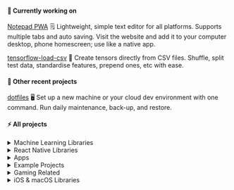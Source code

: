 <!--
**isair/isair** is a ✨ _special_ ✨ repository because its `README.md` (this file) appears on your GitHub profile.

Here are some ideas to get you started:

-  I’m currently working on ...
- 🌱 I’m currently learning ...
- 👯 I’m looking to collaborate on ...
- 🤔 I’m looking for help with ...
- 💬 Ask me about ...
- 📫 How to reach me: ...
- 😄 Pronouns: ...
- ⚡ Fun fact: ...
-->

#### 🔭 Currently working on

[Notepad PWA](https://github.com/isair/notepad-pwa)
🗒️ Lightweight, simple text editor for all platforms. Supports multiple tabs and auto saving. Visit the website and add it to your computer desktop, phone homescreen; use like a native app.

[tensorflow-load-csv](https://github.com/isair/tensorflow-load-csv)
🤖 Create tensors directly from CSV files. Shuffle, split test data, standardise features, prepend ones, etc with ease.

#### 🌱 Other recent projects

[dotfiles](https://github.com/isair/dotfiles)
🖥️ Set up a new machine or your cloud dev environment with one command. Run daily maintenance, back-up, and restore.

#### ⚡ All projects

<details>
  <summary>Machine Learning Libraries</summary>
  <h4><a href="https://github.com/isair/tensorflow-load-csv">tensorflow-load-csv</a></h4>
  <p>🤖 Create tensors directly from CSV files. Shuffle, split test data, standardise features, prepend ones, etc with ease.</p>
</details>

<details>
  <summary>React Native Libraries</summary>
  <h4><a href="https://github.com/react-native-community/react-native-video">react-native-video</a></h4>
  <p>A video component for react-native</p>
  <h4><a href="https://gist.github.com/isair/aabe5ac37ea4ee92a900157acda7d4a3">SVG to PNG (gist)</a></h4>
  <p>ts-node script for converting all SVG files in a directory to @1x @2x @3x PNG files, files are processed in parallel for optimal performance</p>
  <h4><a href="https://github.com/isair/react-native-smart-assets">react-native-smart-assets</a></h4>
  <p><i>🛑 No longer maintained as it is superseded by the above ts-node script.</i></p>
  <p>✅ Automatically generate an Images module from your image assets. Converts intelligently (e.g. PDF to @2x, @3x etc).</p>
</details>

<details>
  <summary>Apps</summary>
  <h4><a href="https://github.com/isair/notepad-pwa">notepad-pwa</a></h4>
  <p>🗒️ Lightweight, simple text editor for all platforms. Supports multiple tabs and auto saving. Visit the website and add it to your computer desktop, phone homescreen; use like a native app.</p>
  <h4><a href="https://github.com/isair/KURadyo">KURadyo</a></h4>
  <p><i>🛑 No longer maintained. This is a pretty old app built with old technologies.</i></p>
  <p>The official mobile radio application of Koç University.</p>
</details>

<details>
  <summary>Example Projects</summary>
  <h4><a href="https://github.com/isair/flutter-functional-components-with-hooks-demo">flutter-functional-components-with-hooks-demo</a></h4>
  <p>A simple Flutter app with functional components and hooks. Done quickly to learn the basics of Flutter.</p>
  <h4><a href="https://github.com/isair/QuantumPlayground">QuantumPlayground</a></h4>
  <p>Clone, and open folder with Visual Studio Code to quickly have a working quantum programming playground.</p>
  <h4><a href="https://github.com/isair/headlines">Headlines</a></h4>
  <p>Simple article reader with springy interactive animations and network state handling. Made for a job interview in 4 hours, back in 2015.</p>
</details>

<details>
  <summary>Gaming Related</summary>
  <h4><a href="https://github.com/isair/jedi-academy-server">jedi-academy-server</a></h4>
  <p>Jedi Academy server solution without any headaches. With RTVRTM. Dockerized.</p>
  <h4><a href="https://github.com/isair/jacontrol-desktop">JAControl Desktop</a></h4>
  <p>A cross-platform, portable rcon GUI tool built for Jedi Academy using JDK 9.</p>
  <h4><a href="https://github.com/isair/OpenChess">OpenChess</a></h4>
  <p>A cross-platform chess game.</p>
</details>

<details>
  <summary>iOS & macOS Libraries</summary>
  <h4><a href="https://github.com/isair/ManualLayout">ManualLayout</a></h4>
  <p>✂ Easy to use and flexible library for manually laying out views and layers for iOS and tvOS. Supports AsyncDisplayKit.</p>
  <h4><a href="https://github.com/isair/Toasty">Toasty</a></h4>
  <p>App extension compatible Toast library for iOS, and tvOS. Written in Swift.</p>
  <h4><a href="https://github.com/isair/JSONHelper">JSONHelper</a></h4>
  <p><i>🛑 No longer maintained due to improvements to Swift making its main functionality obsolete.</i></p>
  <p>✌ Convert anything into anything in one operation; JSON data into class instances, hex strings into UIColor/NSColor, y/n strings to booleans, arrays and dictionaries of these; anything you can make sense of!</p>
  <h4><a href="https://github.com/sahin/mobileplayer-ios">MobilePlayer</a></h4>
  <p><i>🛑 No longer maintained due to ownership issues.</i></p>
  <p>📱 🎥 A powerful and completely customizable media player for iOS</p>
</details>

